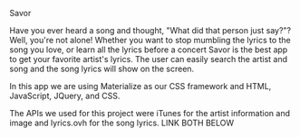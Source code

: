 Savor

Have you ever heard a song and thought, "What did that person just say?"? Well, you're not alone! Whether you want to stop mumbling the lyrics to the song you love, or learn all the lyrics before a concert Savor is the best app to get your favorite artist's lyrics. The user can easily search the artist and song and the song lyrics will show on the screen.

In this app we are using Materialize as our CSS framework and HTML, JavaScript, JQuery, and CSS.

The APIs we used for this project were iTunes for the artist information and image and lyrics.ovh for the song lyrics.
 LINK BOTH BELOW



